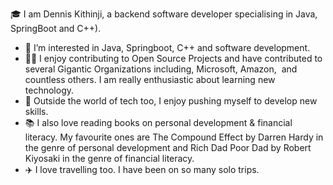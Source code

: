 
🎓 I am Dennis Kithinji, a backend software developer specialising in Java, SpringBoot and C++).
- 👀 I’m interested in Java, Springboot, C++ and software development.
- 👨‍💻 I enjoy contributing to Open Source Projects and have contributed to several Gigantic Organizations including, Microsoft, Amazon,  and countless others. I am really enthusiastic about learning new technology.
- 🎸 Outside the world of tech too, I enjoy pushing myself to develop new skills.
- 📚 I also love reading books on personal development & financial literacy. My favourite ones are The Compound Effect by Darren Hardy in the genre of personal development and Rich Dad Poor Dad by Robert Kiyosaki in the genre of financial literacy.
- ✈️ I love travelling too. I have been on so many solo trips. 
 



